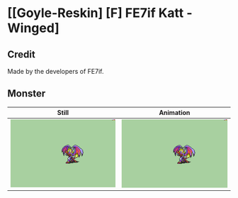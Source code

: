 # [\[Goyle-Reskin\] \[F\] FE7if Katt - Winged]

## Credit

Made by the developers of FE7if.
	
## Monster

| Still | Animation |
| :---: | :-------: |
| ![Monster still](./Monster_000.png) | ![Monster animation](./Monster.gif) |
